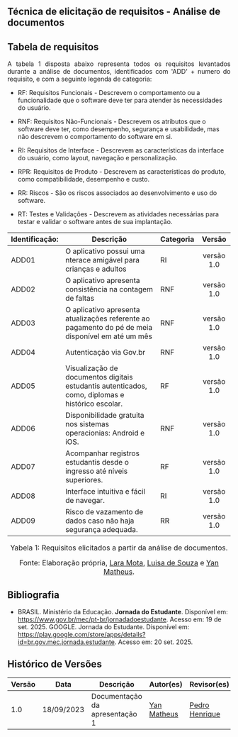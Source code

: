 ## Técnica de elicitação de requisitos - Análise de documentos

## Tabela de requisitos

<div style="text-align:justify;">
A tabela 1 disposta abaixo representa todos os requisitos levantados durante a análise de documentos, identificados com 'ADD' + numero do requisito, e com a seguinte legenda de categoria:
</div>

- RF: Requisitos Funcionais - Descrevem o comportamento ou a funcionalidade que o software deve ter para atender às necessidades do usuário.

- RNF: Requisitos Não-Funcionais - Descrevem os atributos que o software deve ter, como desempenho, segurança e usabilidade, mas não descrevem o comportamento do software em si.

- RI: Requisitos de Interface - Descrevem as características da interface do usuário, como layout, navegação e personalização.

- RPR: Requisitos de Produto - Descrevem as características do produto, como compatibilidade, desempenho e custo.

- RR: Riscos - São os riscos associados ao desenvolvimento e uso do software.

- RT: Testes e Validações - Descrevem as atividades necessárias para testar e validar o software antes de sua implantação.


| Identificação: | Descrição | Categoria| Versão |
| :---- | ----- | ----- | :---: |
| ADD01 | O aplicativo possui uma nterace amigável para crianças e adultos | RI | versão 1.0 |
| ADD02 | O aplicativo apresenta consistência na contagem de faltas | RNF | versão 1.0 |
| ADD03 | O aplicativo apresenta atualizações referente ao pagamento do pé de meia disponível em até um mês | RNF | versão 1.0 | 
| ADD04 | Autenticação via Gov.br | RNF | versão 1.0 | 
| ADD05 | Visualização de documentos digitais estudantis autenticados, como, diplomas e histórico escolar. | RF | versão 1.0 | 
| ADD06 | Disponibilidade gratuita nos sistemas operacionias: Android e iOS.| RNF | versão 1.0 | 
| ADD07 | Acompanhar registros estudantis desde o ingresso até níveis superiores.| RF | versão 1.0 | 
| ADD08 | Interface intuitiva e fácil de navegar.| RI | versão 1.0 | 
| ADD09 | Risco de vazamento de dados caso não haja segurança adequada.| RR| versão 1.0 | 


<font size="3"><p style="text-align: center">Yabela 1: Requisitos elicitados a partir da análise de documentos.</p></font>

<font size="3"><p style="text-align: center">Fonte: Elaboração própria, [Lara Mota](https://github.com/mel14-hub), [Luisa de Souza](https://github.com/luisa12ll) e [Yan Matheus](https://github.com/Yanmatheus0812).</p></font>

## Bibliografia
- BRASIL. Ministério da Educação. **Jornada do Estudante**. Disponível em:  
  <https://www.gov.br/mec/pt-br/jornadadoestudante>. Acesso em: 19 de set. 2025.
  GOOGLE. Jornada do Estudante. Disponível em: <https://play.google.com/store/apps/details?id=br.gov.mec.jornada.estudante>. Acesso em: 20 set. 2025.

## Histórico de Versões

| Versão | Data       | Descrição                    | Autor(es)                          | Revisor(es)                          |
|--------|------------|------------------------------|-----------------------------------|-------------------------------------|
| 1.0    | 18/09/2023 | Documentação da apresentação 1 | [Yan Matheus](https://github.com/Yanmatheus0812) | [Pedro Henrique](https://github.com/pedrohpsantos) |
